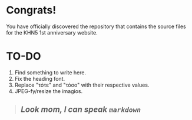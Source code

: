 # Congrats!
You have officially discovered the repository that contains the source files for the KHN5 1st anniversary website.

# TO-DO

1. Find something to write here.
2. Fix the heading font.
3. Replace "τότε" and "τόσο" with their respective values.
4. JPEG-fy/resize the imagios.

> ## *Look mom, I can speak `markdown`*